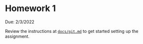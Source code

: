 # Homework 1

Due: 2/3/2022

Review the instructions at [`docs/git.md`](../git.md) to get started setting up the assignment.

